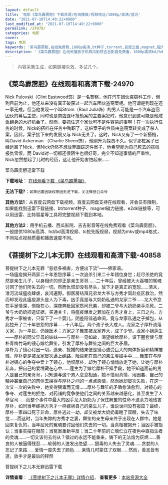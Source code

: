 ```yaml
---
layout: default
title: '电影《菜鸟霹雳胆》下载资源/在线播放/视频地址/1080p/高清/蓝光'
date: "2021-07-10T14:40:22+0800"
last_modified_at: "2021-07-10T14:40:22+0800"
permalink: /24970/
categories: 电影
cover:
tags: 电影
keywords: '菜鸟霹雳胆,在线免费看,1080p高清,bt种子,torrent,百度云盘,magnet,磁力链,迅雷下载资源'
description: '《菜鸟霹雳胆》在线云播放手机西瓜影院吉吉影音免费看，1080p高清bd/hd未删减完整版和tc抢先枪版，mkv/mp4格式，附带bt/torrent种子、magnet/磁力链、百度云盘、网盘资源迅雷下载链接'
---
```


>内容采集生成，如果链接失效，多试几个。


## 《菜鸟霹雳胆》在线观看和高清下载-24970

Nick Pulovski（Clint Eastwood饰）是一名警察，他在汽车团伙盗窃科工作，但到目前为止，他还从来没有真正破获过一起汽车团伙盗窃案呢。他可谓是到现在还一事无成。但当他发现一个叫Strom（Raul Julia饰）的男人可能是一个汽车盗窃团伙的幕后主使，同时也是商店连环抢劫案的主要案犯时，他意识到这可能是他咸鱼翻身的大好机会了。然而，要抓住这个家伙可不是件容易的事啊！在一次执行任务的时候，Nick的搭档在任务中殉职了，这桩案子的性质由盗窃案转变成了杀人案，因此，案子接下来的发展又与 Nick无关了。这时，Nick又有了一个新搭档，叫David Ackerman （Charlie Sheen饰），他刚升为探员不久。似乎那桩案子已经远离了Nick，但Nick仍然不想放弃跟踪这件案子，他希望能为自己死去的搭档报仇雪恨，而 David对一切都还很陌生也很好奇，完全不知道事情的严重性。Nick忽然想起了儿时的经历，这让他开始害怕起来&hellip;…


菜鸟霹雳胆迅雷下载

**下载地址**： [在线观看下载 《菜鸟霹雳胆》](https://www.993dy.com//vod-detail-id-23195.html) 


**无法下载?**：`如果迅雷因版权原因无法下载，关注微信公众号 `

**其他方法1**：从百度云网盘下载视频，百度云网盘支持在线观看，非会员有限制，如果能找到迅雷下载链接、bt/torrent种子、magnet磁力链接、e2dk链接等，可以用迅雷、比特彗星等工具将完整视频下载到本地。

**其他方法2**：用手机云播、西瓜影院、吉吉影音等在线免费观看《菜鸟霹雳胆》，一般提供1080p高清、hd/bd高清视频、tc抢先版视频，视频为mkv或mp4格式，不同站点视频质量和播放速度不同。


## 《菩提树下之儿本无罪》在线观看和高清下载-40858

菩提树下之儿本无罪&nbsp; “慈悲多祸害，方便出下流&rdquo;——佛家语。<br />一场瘟疫揭开两家二十年恩怨序幕；一次追杀引来二十年错位身世；赶尽杀绝的竟然是亲生儿子，以身相许的却正是亲生哥哥……二十年后，曾经被大火吞噬的冤魂讨回了他们所失去的一切。然而仇恨却没有尽头，放下才是真正的宽恕……清末，淮河流域瘟疫肆虐，哀鸿遍野。御医房结拜兄弟龙大爷与方秀才同赴疫区救治，然而却发现此瘟疫源头是人为下毒，凶手竟是与大奶奶私通的龙家二爷……龙大爷念在手足情深，恻隐在心，深夜奔赴回家质问兄弟，却被二爷与大奶奶亲手杀死。二爷与大奶奶捏造证据，买通关卡，将瘟疫爆发之罪加在方秀才身上，三日之内，方秀才一家被害，只留下了一个婴儿，阴差阳错逃命间，竟与龙家私通之子掉包，从此拉开了二十年恩怨的序幕……十八年后。两个孩子长大成人。龙家之子厚朴流落关家，为一平民，仍操医术；方家之子舞笙被龙家养大，成了少爷。龙家小姐莲生&mdash;—厚朴的同父异母的妹妹——与厚朴一见如故，渴望嫁给厚朴，设下圈套使与厚朴青梅竹马的镜心嫁给舞笙，引发了厚朴与舞笙之间的巨大矛盾。<br />厚朴为了镜心付出一切，逃亲、抢婚的结果便是镜心遭受巨大的肉体折磨和精神摧残，厚朴更是被龙家屡次逼上绝路，险些死在自己的亲生爹娘手中……舞笙在与厚朴对镜心的争夺中爱上了镜心，他恨厚朴，却为了镜心悄悄放走了她，让她与厚朴私奔，把自己的爱埋藏在心中……莲生为了嫁给厚朴不择手段，她不知道面前的男人是自己的亲哥哥，只知道与这个男人息息相通，她不惜用真情、用圈套、自己的精神甚至自己的肉体去换得与厚朴之间的一点点感情，然而她却屡次失败，在这一次又一次的失败中，她变得狠毒而无情&hellip;…厚朴与舞笙的矛盾愈演愈烈，对镜心的争夺、对莲生的拒绝、对药铺的竞争使他们之间的关系越来越恶化，甚至发生了人命官司……而整个事件中最大的凶手龙大奶奶为了保住舞笙的性命不遗余力地残害厚朴，如同当年嫁祸方秀才一样嫁祸自己的亲生儿子，谁说世间没有报应？最终，厚朴一家四口死于非命，厚朴逃过一劫，却又被龙大奶奶毒瞎了双眼，失去了味觉……而这时，当年失踪的方秀才之妻，舞笙的亲生母亲终于出现在人群中。她是回来复仇的，当年屈死的冤魂要讨回他们失去的一切。当真相被揭开；当凶手被指认；当事实摆在眼前；当冤案重新平反；当二十年前的亡魂伫立在夜色中直指生者的灵魂……一切又该何去何从？错过的永远不能重来，铸下的无法熔为灰烬&hellip;…善良的人被逼得残忍……软弱的人迸发出绝望&hellip;…狠毒的人失去了灵魂&hellip;…贪婪的人忘记了来路&hellip;…爱情一度失去了颜色……亲情几时蒙住了双眼&hellip;…然而，善恶皆有道，放手才是最后的释然


菩提树下之儿本无罪迅雷下载

**详情查看**： [《菩提树下之儿本无罪》详情介绍](/movie/40858/)， **查看更多**：[本站资源大全](/movie/t/all/)

